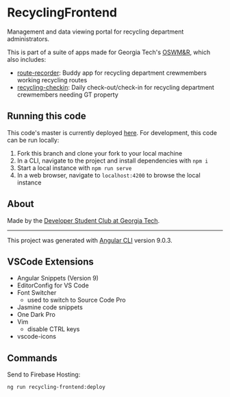 # RecyclingFrontend

Management and data viewing portal for recycling department administrators.

This is part of a suite of apps made for Georgia Tech's [OSWM&R](http://www.recycle.gatech.edu/), which also includes:
* [route-recorder](https://github.com/dscgt/route_recorder): Buddy app for recycling department crewmembers working recycling routes
* [recycling-checkin](https://github.com/dscgt/recycling_checkin): Daily check-out/check-in for recycling department crewmembers needing GT property

## Running this code

This code's master is currently deployed [here](https://route-recorder-de136.web.app/). For development, this code can be run locally:

1. Fork this branch and clone your fork to your local machine
1. In a CLI, navigate to the project and install dependencies with `npm i`
1. Start a local instance with `npm run serve`
1. In a web browser, navigate to `localhost:4200` to browse the local instance

## About
Made by the [Developer Student Club at Georgia Tech](https://dsc.gt/). 

---

This project was generated with [Angular CLI](https://github.com/angular/angular-cli) version 9.0.3.

## VSCode Extensions

- Angular Snippets (Version 9)
- EditorConfig for VS Code
- Font Switcher
  - used to switch to Source Code Pro
- Jasmine code snippets
- One Dark Pro
- Vim
  - disable CTRL keys
- vscode-icons

## Commands

Send to Firebase Hosting:

```
ng run recycling-frontend:deploy
```


